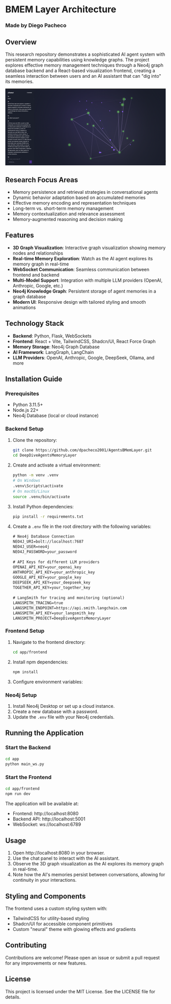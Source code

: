 # BMEM Layer Architecture

### Made by Diego Pacheco

## Overview
This research repository demonstrates a sophisticated AI agent system with persistent memory capabilities using knowledge graphs. The project explores effective memory management techniques through a Neo4j graph database backend and a React-based visualization frontend, creating a seamless interaction between users and an AI assistant that can "dig into" its memories.

![3D Brain Visualization](./app/frontend/src/assets/images/ui.png "3D Brain Visualization")

## Research Focus Areas
- Memory persistence and retrieval strategies in conversational agents
- Dynamic behavior adaptation based on accumulated memories
- Effective memory encoding and representation techniques
- Long-term vs. short-term memory management
- Memory contextualization and relevance assessment
- Memory-augmented reasoning and decision making

## Features
- **3D Graph Visualization**: Interactive graph visualization showing memory nodes and relationships
- **Real-time Memory Exploration**: Watch as the AI agent explores its memory graph in real-time
- **WebSocket Communication**: Seamless communication between frontend and backend
- **Multi-Model Support**: Integration with multiple LLM providers (OpenAI, Anthropic, Google, etc.)
- **Neo4j Knowledge Graph**: Persistent storage of agent memories in a graph database
- **Modern UI**: Responsive design with tailored styling and smooth animations

## Technology Stack
- **Backend**: Python, Flask, WebSockets
- **Frontend**: React + Vite, TailwindCSS, Shadcn/UI, React Force Graph
- **Memory Storage**: Neo4j Graph Database
- **AI Framework**: LangGraph, LangChain
- **LLM Providers**: OpenAI, Anthropic, Google, DeepSeek, Ollama, and more

## Installation Guide

### Prerequisites
- Python 3.11.5+
- Node.js 22+
- Neo4j Database (local or cloud instance)

### Backend Setup
1. Clone the repository:
   ```bash
   git clone https://github.com/dpacheco2001/AgentsBMemLayer.git
   cd DeepDiveAgentsMemoryLayer
   ```

2. Create and activate a virtual environment:
   ```bash
   python -m venv .venv
   # On Windows
   .venv\Scripts\activate
   # On macOS/Linux
   source .venv/bin/activate
   ```

3. Install Python dependencies:
   ```bash
   pip install -r requirements.txt
   ```

4. Create a `.env` file in the root directory with the following variables:
   ```
   # Neo4j Database Connection
   NEO4J_URI=bolt://localhost:7687
   NEO4J_USER=neo4j
   NEO4J_PASSWORD=your_password

   # API Keys for different LLM providers
   OPENAI_API_KEY=your_openai_key
   ANTHROPIC_API_KEY=your_anthropic_key
   GOOGLE_API_KEY=your_google_key
   DEEPSEEK_API_KEY=your_deepseek_key
   TOGETHER_API_KEY=your_together_key

   # LangSmith for tracing and monitoring (optional)
   LANGSMITH_TRACING=true
   LANGSMITH_ENDPOINT=https://api.smith.langchain.com
   LANGSMITH_API_KEY=your_langsmith_key
   LANGSMITH_PROJECT=DeepDiveAgentsMemoryLayer
   ```

### Frontend Setup
1. Navigate to the frontend directory:
   ```bash
   cd app/frontend
   ```

2. Install npm dependencies:
   ```bash
   npm install
   ```

3. Configure environment variables:

### Neo4j Setup
1. Install Neo4j Desktop or set up a cloud instance.
2. Create a new database with a password.
3. Update the `.env` file with your Neo4j credentials.

## Running the Application

### Start the Backend
```bash
cd app
python main_ws.py
```

### Start the Frontend
```bash
cd app/frontend
npm run dev
```

The application will be available at:
- Frontend: http://localhost:8080
- Backend API: http://localhost:5001
- WebSocket: ws://localhost:6789

## Usage
1. Open http://localhost:8080 in your browser.
2. Use the chat panel to interact with the AI assistant.
3. Observe the 3D graph visualization as the AI explores its memory graph in real-time.
4. Note how the AI's memories persist between conversations, allowing for continuity in your interactions.

## Styling and Components
The frontend uses a custom styling system with:
- TailwindCSS for utility-based styling
- Shadcn/UI for accessible component primitives
- Custom "neural" theme with glowing effects and gradients

## Contributing
Contributions are welcome! Please open an issue or submit a pull request for any improvements or new features.

## License
This project is licensed under the MIT License. See the LICENSE file for details.

